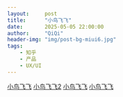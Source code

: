 ```yaml
---
layout:     post
title:      "小鸟飞飞"
date:       2025-05-05 22:00:00
author:     "QiQi"
header-img: "img/post-bg-miui6.jpg"
tags:
    - 知乎
    - 产品
    - UX/UI
---
```



<div>
   <a href="/_includes/小鸟4手机版.html">小鸟飞飞</a>
    <a href="./_includes/小鸟4手机版.html">小鸟飞飞2</a>
    <a href="../_includes/小鸟4手机版.html">小鸟飞飞</a>
    <a href="includes/index.html">小鸟飞飞</a>
</div>
